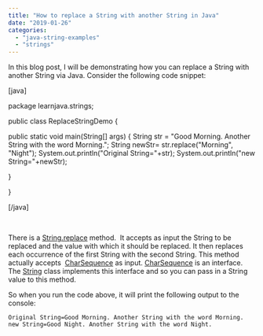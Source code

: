 ```yaml
---
title: "How to replace a String with another String in Java"
date: "2019-01-26"
categories: 
  - "java-string-examples"
  - "strings"
---
```


In this blog post, I will be demonstrating how you can replace a String with another String via Java. Consider the following code snippet:

\[java\]

package learnjava.strings;

public class ReplaceStringDemo {

public static void main(String\[\] args) { String str = "Good Morning. Another String with the word Morning."; String newStr= str.replace("Morning", "Night"); System.out.println("Original String="+str); System.out.println("new String="+newStr);

}

}

\[/java\]

 

There is a [String.replace](https://docs.oracle.com/javase/8/docs/api/java/lang/String.html#replace-java.lang.CharSequence-java.lang.CharSequence-) method.  It accepts as input the String to be replaced and the value with which it should be replaced. It then replaces each occurrence of the first String with the second String. This method actually accepts  [CharSequence](https://docs.oracle.com/javase/8/docs/api/java/lang/CharSequence.html) as input. [CharSequence](https://docs.oracle.com/javase/8/docs/api/java/lang/CharSequence.html) is an interface. The [String](https://docs.oracle.com/javase/8/docs/api/java/lang/String.html) class implements this interface and so you can pass in a String value to this method.

So when you run the code above, it will print the following output to the console:

```
Original String=Good Morning. Another String with the word Morning.
new String=Good Night. Another String with the word Night.
```
